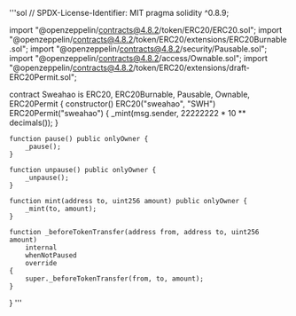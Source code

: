'''sol
// SPDX-License-Identifier: MIT
pragma solidity ^0.8.9;

import "@openzeppelin/contracts@4.8.2/token/ERC20/ERC20.sol";
import "@openzeppelin/contracts@4.8.2/token/ERC20/extensions/ERC20Burnable.sol";
import "@openzeppelin/contracts@4.8.2/security/Pausable.sol";
import "@openzeppelin/contracts@4.8.2/access/Ownable.sol";
import "@openzeppelin/contracts@4.8.2/token/ERC20/extensions/draft-ERC20Permit.sol";

contract Sweahao is ERC20, ERC20Burnable, Pausable, Ownable, ERC20Permit {
    constructor() ERC20("sweahao", "SWH") ERC20Permit("sweahao") {
        _mint(msg.sender, 22222222 * 10 ** decimals());
    }

    function pause() public onlyOwner {
        _pause();
    }

    function unpause() public onlyOwner {
        _unpause();
    }

    function mint(address to, uint256 amount) public onlyOwner {
        _mint(to, amount);
    }

    function _beforeTokenTransfer(address from, address to, uint256 amount)
        internal
        whenNotPaused
        override
    {
        super._beforeTokenTransfer(from, to, amount);
    }
}
'''

